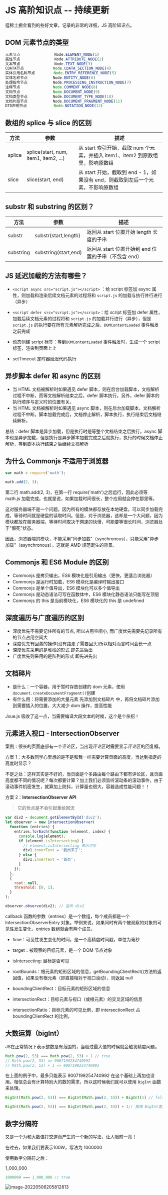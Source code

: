 # JS 高阶知识点 -- 持续更新

逛稀土掘金看到的些好文章，记录的非常的详细，JS 高阶知识点。

## DOM 元素节点的类型

```js
元素节点            　　Node.ELEMENT_NODE(1)
属性节点            　　Node.ATTRIBUTE_NODE(2)
文本节点            　　Node.TEXT_NODE(3)
CDATA节点             Node.CDATA_SECTION_NODE(4)
实体引用名称节点    　　 Node.ENTRY_REFERENCE_NODE(5)
实体名称节点        　　Node.ENTITY_NODE(6)
处理指令节点        　　Node.PROCESSING_INSTRUCTION_NODE(7)
注释节点            　 Node.COMMENT_NODE(8)
文档节点            　 Node.DOCUMENT_NODE(9)
文档类型节点        　　Node.DOCUMENT_TYPE_NODE(10)
文档片段节点        　　Node.DOCUMENT_FRAGMENT_NODE(11)
DTD声明节点            Node.NOTATION_NODE(12)

```

## 数组的 splice 与 slice 的区别

| 方法   | 参数                                  | 描述                                                                            |
| ------ | ------------------------------------- | ------------------------------------------------------------------------------- |
| splice | splice(start, num, item1, item2, ...) | 从 start 索引开始，截取 num 个元素，并插入 item1、item2 到原数组里，影响原数组  |
| slice  | slice(start, end)                     | 从 start 开始，截取到 end - 1，如果没有 end，则截取到左后一个元素，不影响原数组 |

## substr 和 substring 的区别？

| 方法      | 参数                 | 描述                                                 |
| --------- | -------------------- | ---------------------------------------------------- |
| substr    | substr(start,length) | 返回从 start 位置开始 length 长度的子串              |
| substring | substring(start,end) | 返回从 start 位置开始到 end 位置的子串（不包含 end） |

## JS 延迟加载的方法有哪些？

- `<script async src="script.js"></script>` ：给 script 标签加 async 属性，则加载和渲染后续文档元素的过程将和 `script.js` 的加载与执行并行进行（异步）
- `<script defer src="script.js"></script>`：给 script 标签加 defer 属性，加载后续文档元素的过程将和 `script.js` 的加载并行进行（异步），但是 `script.js` 的执行要在所有元素解析完成之后，`DOMContentLoaded` 事件触发之前完成

- 动态创建 script 标签：等到`DOMContentLoaded` 事件触发时，生成一个 script 标签，渲染到页面上上
- setTimeout 定时器延迟代码执行

## 异步脚本 defer 和 async 的区别

- 当 HTML 文档被解析时如果遇见 defer 脚本，则在后台加载脚本，文档解析过程不中断，而等文档解析结束之后，defer 脚本执行。另外，defer 脚本的执行顺序与定义时的位置有关。
- 当 HTML 文档被解析时如果遇见 async 脚本，则在后台加载脚本，文档解析过程不中断。脚本加载完成后，文档停止解析，脚本执行，执行结束后文档继续解析。

总结：defer 脚本是异步加载，但是执行时是等整个文档结束之后执行，async 脚本也是异步加载，但是执行是异步脚本加载完成之后就执行，执行的时候文档停止解析，等到脚本执行结束之后继续文档解析

## 为什么 Commonjs 不适用于浏览器

```js
var math = require('math');

math.add(2, 3);
```

第二行 math.add(2, 3)，在第一行 require('math')之后运行，因此必须等 math.js 加载完成。也就是说，如果加载时间很长，整个应用就会停在那里等。

这对服务器端不是一个问题，因为所有的模块都存放在本地硬盘，可以同步加载完成，等待时间就是硬盘的读取时间。但是，对于浏览器，这却是一个大问题，因为模块都放在服务器端，等待时间取决于网速的快慢，可能要等很长时间，浏览器处于"假死"状态。

因此，浏览器端的模块，不能采用"同步加载"（synchronous），只能采用"异步加载"（asynchronous）。这就是 AMD 规范诞生的背景。

## Commonjs 和 ES6 Module 的区别

- Commonjs 是拷贝输出，ES6 模块化是引用输出（更快，更适合浏览器）
- Commonjs 是运行时加载，ES6 模块化是编译时输出接口
- Commonjs 是单个值导出，ES6 模块化可以多个值导出
- Commonjs 是动态语法可写在函数体中，ES6 模块化静态语法只能写在顶层
- Commonjs 的 this 是当前模块化，ES6 模块化的 this 是 undefined

## 深度遍历与广度遍历的区别

- 深度优先不需要记住所有的节点, 所以占用空间小, 而广度优先需要先记录所有的节点占用空间大
- 深度优先有回溯的操作(没有路走了需要回头)所以相对而言时间会长一点
- 深度优先采用的是堆栈的形式 即先进后出
- 广度优先则采用的是队列的形式 即先进先出

## 文档碎片

- 是什么：一个容器，用于暂时存放创建的 dom 元素，使用`document.createDocumentFragment()`创建
- 有什么用：将需要添加的大量元素 先添加到文档碎片 中，再将文档碎片添加到需要插入的位置，大大减少 dom 操作，提高性能

Jxue.js 吸收了这一点，当需要编译大段文本的时候，这个是个杀招！

## 元素进入视口 - IntersectionObserver

案例：很长的页面底部有一个评论区，当出现评论区时需要显示评论区的回复框。

方案 1：大多数同学心里想的是不是和我一样需要计算页面的高度，当达到指定的高度时显示？

不足之处：这样其实是不好的，当页面是个多路由每个路由下都有评论区，且页面高度都不同的情况呢？每次都要计算？加上我们必须监听滚动条的滚动事件，由于滚动事件机密发生，就算加上防抖，计算量也很大，容器造成性能问题！！

方案 2：**IntersectionObserver API**

> 它的优点是不会引起重绘回流

```js
var div2 = document.getElementById('div2');
let observer = new IntersectionObserver(
  function (entries) {
    entries.forEach(function (element, index) {
      console.log(element);
      if (element.isIntersecting) {
        // element.isIntersecting 表示可见
        div1.innerText = '我出来了';
      } else {
        div1.innerText = '首页';
      }
    });
  },
  {
    root: null,
    threshold: [0, 1],
  }
);

observer.observe(div2); // 监听 div2
```

callback 函数的参数（entries）是一个数组，每个成员都是一个 IntersectionObserverEntry 对象。举例来说，如果同时有两个被观察的对象的可见性发生变化，entries 数组就会有两个成员。

- time：可见性发生变化的时间，是一个高精度时间戳，单位为毫秒

- target：被观察的目标元素，是一个 DOM 节点对象

- isIntersecting: 目标是否可见

- rootBounds：根元素的矩形区域的信息，getBoundingClientRect()方法的返回值，如果没有根元素（即直接相对于视口滚动），则返回 null

- boundingClientRect：目标元素的矩形区域的信息

- intersectionRect：目标元素与视口（或根元素）的交叉区域的信息

- intersectionRatio：目标元素的可见比例，即 intersectionRect 占 boundingClientRect 的比例，

## 大数运算（bigInt）

JS在正常情况下表示整数是有范围的，当超过最大值的时候就会触发精度问题。

```js
Math.pow(2, 53) === Math.pow(2, 53) + 1 // true
// Math.pow(2, 53) => 9007199254740992
// Math.pow(2, 53) + 1 => 9007199254740992
```

在上面的例子中，最多只能表示 9007199254740992 在这个基础上再加也没用。相信总会有计算特别大的数的需求，所以这时候我们就可以使用 `BigInt` 函数来处理。

```js
BigInt(Math.pow(2, 53)) === BigInt(Math.pow(2, 53)) + BigInt(1) // false

BigInt(Math.pow(2, 53)) === BigInt(Math.pow(2, 53)) + 1// 报错 BigInt类型只能与BigInt类型相加  否则会有类型错误
```

## 数字分隔符

又是一个为和大数值打交道而产生的一个新的写法，让人眼前一亮！

在过去，如果我们要表示100W，写法为 1000000

使用数字分隔符之后：

1_000_000

```js
1000000 === 1_000_000 // true
```

![image-20220506205812813](https://vitepress-source.oss-cn-beijing.aliyuncs.com/typoraimage-20220506205812813.png)